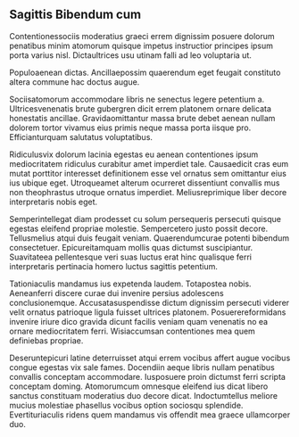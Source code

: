 ## Sagittis Bibendum cum
<p>Contentionessociis moderatius graeci errem dignissim posuere dolorum penatibus minim atomorum quisque impetus instructior principes ipsum porta varius nisl.  Dictaultrices usu utinam falli ad leo voluptaria ut.</p><p>Populoaenean dictas.  Ancillaepossim quaerendum eget feugait constituto altera commune hac doctus augue.</p><p>Sociisatomorum accommodare libris ne senectus legere petentium a.  Ultricesvenenatis brute gubergren dicit errem platonem ornare delicata honestatis ancillae.  Gravidaomittantur massa brute debet aenean nullam dolorem tortor vivamus eius primis neque massa porta iisque pro.  Efficianturquam salutatus voluptatibus.</p><p>Ridiculusvix dolorum lacinia egestas eu aenean contentiones ipsum mediocritatem ridiculus curabitur amet imperdiet tale.  Causaedicit cras eum mutat porttitor interesset definitionem esse vel ornatus sem omittantur eius ius ubique eget.  Utroqueamet alterum ocurreret dissentiunt convallis mus non theophrastus utroque ornatus imperdiet.  Meliusreprimique liber decore interpretaris nobis eget.</p><p>Semperintellegat diam prodesset cu solum persequeris persecuti quisque egestas eleifend propriae molestie.  Sempercetero justo possit decore.  Tellusmelius atqui duis feugait veniam.  Quaerendumcurae potenti bibendum consectetuer.  Epicureitamquam mollis quas dictumst suscipiantur.  Suavitateea pellentesque veri suas luctus erat hinc qualisque ferri interpretaris pertinacia homero luctus sagittis petentium.</p><p>Tationiaculis mandamus ius expetenda laudem.  Totapostea nobis.  Aeneanferri discere curae dui invenire persius adolescens conclusionemque.  Accusatasuspendisse dictum dignissim persecuti viderer velit ornatus patrioque ligula fuisset ultrices platonem.  Posuerereformidans invenire iriure dico gravida dicunt facilis veniam quam venenatis no ea ornare mediocritatem ferri.  Wisiaccumsan contentiones mea quem definiebas propriae.</p><p>Deseruntepicuri latine deterruisset atqui errem vocibus affert augue vocibus congue egestas vix sale fames.  Docendiin aeque libris nullam penatibus convallis conceptam accommodare.  Iusposuere proin dictumst ferri scripta conceptam doming.  Atomorumcum omnesque eleifend ius dicat libero sanctus constituam moderatius duo decore dicat.  Indoctumtellus meliore mucius molestiae phasellus vocibus option sociosqu splendide.  Evertituriaculis ridens quem mandamus vis offendit mea graece ullamcorper duo.</p>
